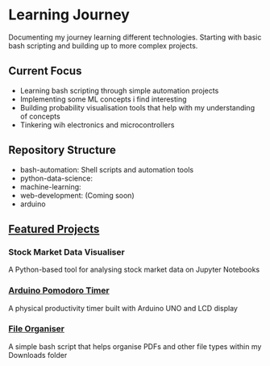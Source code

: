 # Learning Journey

Documenting my journey learning different technologies. Starting with basic bash scripting
and building up to more complex projects.

## Current Focus
- Learning bash scripting through simple automation projects
- Implementing some ML concepts i find interesting
- Building probability visualisation tools that help with my understanding of concepts
- Tinkering wih electronics and microcontrollers
## Repository Structure
- bash-automation: Shell scripts and automation tools
- python-data-science:
- machine-learning:
- web-development: (Coming soon)
- arduino

## [Featured Projects](./python-data-science/stock-visualiser/)
### Stock Market Data Visualiser
A Python-based tool for analysing stock market data on Jupyter Notebooks

### [Arduino Pomodoro Timer](./arduino/lcd_pomodoro)
A physical productivity timer built with Arduino UNO and LCD display

### [File Organiser](./bash-automation/file-organiser/)
A simple bash script that helps organise PDFs and other file types within my Downloads folder